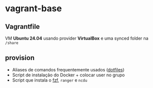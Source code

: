 # vagrant-base

## Vagrantfile

VM **Ubuntu 24.04** usando provider **VirtualBox** e uma synced folder na `/share`

## provision

- Aliases de comandos frequentemente usados ([dotfiles](https://github.com/Gawarez/dotfiles))
- Script de instalação do Docker + colocar user no grupo
- Script que instala o [fzf](https://github.com/junegunn/fzf), `ranger` e `ncdu`